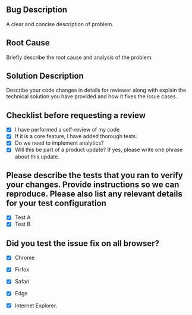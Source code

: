 ## Bug Description 
A clear and concise description of problem.


## Root Cause
Briefly describe the root cause and analysis of the problem. 

## Solution Description
Describe your code changes in details for reviewer along with explain the technical solution you have provided and how it fixes the issue cases.

## Checklist before requesting a review
- [x] I have performed a self-review of my code
- [x] If it is a core feature, I have added thorough tests.
- [x] Do we need to implement analytics?
- [x] Will this be part of a product update? If yes, please write one phrase about this update.

## Please describe the tests that you ran to verify your changes. Provide instructions so we can reproduce. Please also list any relevant details for your test configuration
- [x] Test A
- [x] Test B

## Did you test the issue fix on all browser?
- [x] Chrome
- [x] Firfox
- [x] Safari
- [x] Edge 
- [x] Internet Explorer.




